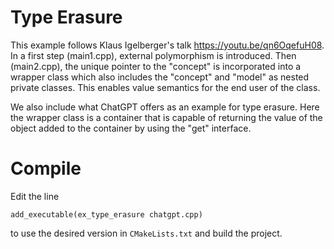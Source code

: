 # Type Erasure

This example follows Klaus Igelberger's talk https://youtu.be/qn6OqefuH08.
In a first step (main1.cpp), external polymorphism is introduced. Then (main2.cpp),
the unique pointer to the "concept" is incorporated into a wrapper class which 
also includes the "concept" and "model" as nested private classes. This 
enables value semantics for the end user of the class.

We also include what ChatGPT offers as an example for type erasure. Here the
wrapper class is a container that is capable of returning the value of the 
object added to the container by using the "get" interface.

# Compile

Edit the line 

    add_executable(ex_type_erasure chatgpt.cpp)

to use the desired version in `CMakeLists.txt` and build the project.

